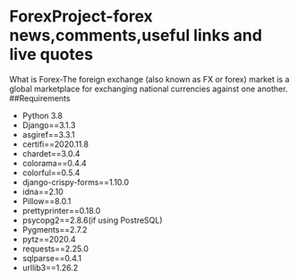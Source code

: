 # ForexProject-forex news,comments,useful links and live quotes
What is Forex-The foreign exchange (also known as FX or forex) market is a global marketplace for exchanging national currencies against one another.
##Requirements
* Python 3.8
* Django==3.1.3
* asgiref==3.3.1
* certifi==2020.11.8
* chardet==3.0.4
* colorama==0.4.4
* colorful==0.5.4
* django-crispy-forms==1.10.0
* idna==2.10
* Pillow==8.0.1
* prettyprinter==0.18.0
* psycopg2==2.8.6(if using PostreSQL)
* Pygments==2.7.2
* pytz==2020.4
* requests==2.25.0
* sqlparse==0.4.1
* urllib3==1.26.2

